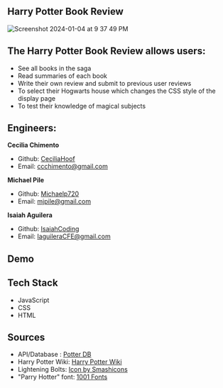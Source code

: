 ## Harry Potter Book Review

![Screenshot 2024-01-04 at 9 37 49 PM](https://github.com/Michaelp720/HarryPotterBookReviewer/assets/82983831/15717dfb-017e-4010-ac81-650be0cf1215)



## The Harry Potter Book Review allows users:
- See all books in the saga
- Read summaries of each book
- Write their own review and submit to previous user reviews
- To select their Hogwarts house which changes the CSS style of the display page
- To test their knowledge of magical subjects


## Engineers:

**Cecilia Chimento**
- Github: <a href="https://github.com/CeciliaHoof">CeciliaHoof</a><br>
- Email: ccchimento@gmail.com

**Michael Pile**
- Github: <a href="https://github.com/Michaelp720">Michaelp720</a><br>
- Email: mjpile@gmail.com
 
**Isaiah Aguilera**
- Github: <a href="https://github.com/IsaiahCoding">IsaiahCoding</a><br>
- Email: <a href="mailto:IaguileraCFE@gmail.com">IaguileraCFE@gmail.com</a>

## Demo


## Tech Stack
- JavaScript
- CSS
- HTML

## Sources
- API/Database : <a href="https://potterdb.com/" target="_blank">Potter DB</a>
- Harry Potter Wiki: <a href="https://harrypotter.fandom.com/wiki/Main_Page" target="_blank">Harry Potter Wiki</a>
- Lightening Bolts: <a href="https://www.freepik.com/icon/flash_252590#fromView=resource_detail&position=8">Icon by Smashicons</a>
- "Parry Hotter" font: <a href="https://www.1001fonts.com/parry-hotter-font.html">1001 Fonts</a>
